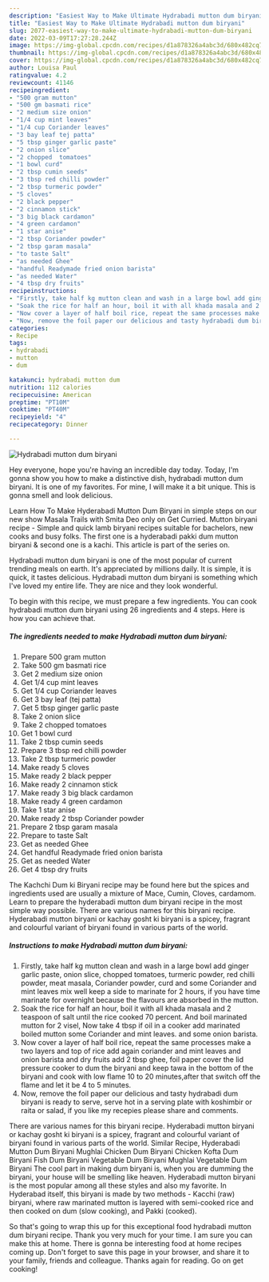 ```yaml
---
description: "Easiest Way to Make Ultimate Hydrabadi mutton dum biryani"
title: "Easiest Way to Make Ultimate Hydrabadi mutton dum biryani"
slug: 2077-easiest-way-to-make-ultimate-hydrabadi-mutton-dum-biryani
date: 2022-03-09T17:27:28.244Z
image: https://img-global.cpcdn.com/recipes/d1a878326a4abc3d/680x482cq70/hydrabadi-mutton-dum-biryani-recipe-main-photo.jpg
thumbnail: https://img-global.cpcdn.com/recipes/d1a878326a4abc3d/680x482cq70/hydrabadi-mutton-dum-biryani-recipe-main-photo.jpg
cover: https://img-global.cpcdn.com/recipes/d1a878326a4abc3d/680x482cq70/hydrabadi-mutton-dum-biryani-recipe-main-photo.jpg
author: Louisa Paul
ratingvalue: 4.2
reviewcount: 41146
recipeingredient:
- "500 gram mutton"
- "500 gm basmati rice"
- "2 medium size onion"
- "1/4 cup mint leaves"
- "1/4 cup Coriander leaves"
- "3 bay leaf tej patta"
- "5 tbsp ginger garlic paste"
- "2 onion slice"
- "2 chopped  tomatoes"
- "1 bowl curd"
- "2 tbsp cumin seeds"
- "3 tbsp red chilli powder"
- "2 tbsp turmeric powder"
- "5 cloves"
- "2 black pepper"
- "2 cinnamon stick"
- "3 big black cardamon"
- "4 green cardamon"
- "1 star anise"
- "2 tbsp Coriander powder"
- "2 tbsp garam masala"
- "to taste Salt"
- "as needed Ghee"
- "handful Readymade fried onion barista"
- "as needed Water"
- "4 tbsp dry fruits"
recipeinstructions:
- "Firstly, take half kg mutton clean and wash in a large bowl add ginger garlic paste, onion slice, chopped tomatoes, turmeric powder, red chilli powder, meat masala, Coriander powder, curd and some Coriander and mint leaves mix well keep a side to marinate for 2 hours, if you have time marinate for overnight because the flavours are absorbed in the mutton."
- "Soak the rice for half an hour, boil it with all khada masala and 2 teaspoon of salt until the rice cooked 70 percent. And boil marinated mutton for 2 visel, Now take 4 tbsp if oil in a cooker add marinated boiled mutton some Coriander and mint leaves. and some onion barista."
- "Now cover a layer of half boil rice, repeat the same processes make a two layers and top of rice add again coriander and mint leaves and onion barista and dry fruits add 2 tbsp ghee, foil paper cover the lid pressure cooker to dum the biryani and keep tawa in the bottom of the biryani and cook with low flame 10 to 20 minutes,after that switch off the flame and let it be 4 to 5 minutes."
- "Now, remove the foil paper our delicious and tasty hydrabadi dum biryani is ready to serve, serve hot in a serving plate with koshimbir or raita or salad, if you like my recepies please share and comments."
categories:
- Recipe
tags:
- hydrabadi
- mutton
- dum

katakunci: hydrabadi mutton dum 
nutrition: 112 calories
recipecuisine: American
preptime: "PT10M"
cooktime: "PT40M"
recipeyield: "4"
recipecategory: Dinner

---
```



![Hydrabadi mutton dum biryani](https://img-global.cpcdn.com/recipes/d1a878326a4abc3d/680x482cq70/hydrabadi-mutton-dum-biryani-recipe-main-photo.jpg)

Hey everyone, hope you're having an incredible day today. Today, I'm gonna show you how to make a distinctive dish, hydrabadi mutton dum biryani. It is one of my favorites. For mine, I will make it a bit unique. This is gonna smell and look delicious.

Learn How To Make Hyderabadi Mutton Dum Biryani in simple steps on our new show Masala Trails with Smita Deo only on Get Curried. Mutton biryani recipe - Simple and quick lamb biryani recipes suitable for bachelors, new cooks and busy folks. The first one is a hyderabadi pakki dum mutton biryani & second one is a kachi. This article is part of the series on.

Hydrabadi mutton dum biryani is one of the most popular of current trending meals on earth. It's appreciated by millions daily. It is simple, it is quick, it tastes delicious. Hydrabadi mutton dum biryani is something which I've loved my entire life. They are nice and they look wonderful.


To begin with this recipe, we must prepare a few ingredients. You can cook hydrabadi mutton dum biryani using 26 ingredients and 4 steps. Here is how you can achieve that.

<!--inarticleads1-->

##### The ingredients needed to make Hydrabadi mutton dum biryani:

1. Prepare 500 gram mutton
1. Take 500 gm basmati rice
1. Get 2 medium size onion
1. Get 1/4 cup mint leaves
1. Get 1/4 cup Coriander leaves
1. Get 3 bay leaf (tej patta)
1. Get 5 tbsp ginger garlic paste
1. Take 2 onion slice
1. Take 2 chopped  tomatoes
1. Get 1 bowl curd
1. Take 2 tbsp cumin seeds
1. Prepare 3 tbsp red chilli powder
1. Take 2 tbsp turmeric powder
1. Make ready 5 cloves
1. Make ready 2 black pepper
1. Make ready 2 cinnamon stick
1. Make ready 3 big black cardamon
1. Make ready 4 green cardamon
1. Take 1 star anise
1. Make ready 2 tbsp Coriander powder
1. Prepare 2 tbsp garam masala
1. Prepare to taste Salt
1. Get as needed Ghee
1. Get handful Readymade fried onion barista
1. Get as needed Water
1. Get 4 tbsp dry fruits


The Kachchi Dum ki Biryani recipe may be found here but the spices and ingredients used are usually a mixture of Mace, Cumin, Cloves, cardamom. Learn to prepare the hyderabadi mutton dum biryani recipe in the most simple way possible. There are various names for this biryani recipe. Hyderabadi mutton biryani or kachay gosht ki biryani is a spicey, fragrant and colourful variant of biryani found in various parts of the world. 

<!--inarticleads2-->

##### Instructions to make Hydrabadi mutton dum biryani:

1. Firstly, take half kg mutton clean and wash in a large bowl add ginger garlic paste, onion slice, chopped tomatoes, turmeric powder, red chilli powder, meat masala, Coriander powder, curd and some Coriander and mint leaves mix well keep a side to marinate for 2 hours, if you have time marinate for overnight because the flavours are absorbed in the mutton.
1. Soak the rice for half an hour, boil it with all khada masala and 2 teaspoon of salt until the rice cooked 70 percent. And boil marinated mutton for 2 visel, Now take 4 tbsp if oil in a cooker add marinated boiled mutton some Coriander and mint leaves. and some onion barista.
1. Now cover a layer of half boil rice, repeat the same processes make a two layers and top of rice add again coriander and mint leaves and onion barista and dry fruits add 2 tbsp ghee, foil paper cover the lid pressure cooker to dum the biryani and keep tawa in the bottom of the biryani and cook with low flame 10 to 20 minutes,after that switch off the flame and let it be 4 to 5 minutes.
1. Now, remove the foil paper our delicious and tasty hydrabadi dum biryani is ready to serve, serve hot in a serving plate with koshimbir or raita or salad, if you like my recepies please share and comments.


There are various names for this biryani recipe. Hyderabadi mutton biryani or kachay gosht ki biryani is a spicey, fragrant and colourful variant of biryani found in various parts of the world. Similar Recipe, Hyderabadi Mutton Dum Biryani Mughlai Chicken Dum Biryani Chicken Kofta Dum Biryani Fish Dum Biryani Vegetable Dum Biryani Mughlai Vegetable Dum Biryani The cool part in making dum biryani is, when you are dumming the biryani, your house will be smelling like heaven. Hyderabadi mutton biryani is the most popular among all these styles and also my favorite. In Hyderabad itself, this biryani is made by two methods - Kacchi (raw) biryani, where raw marinated mutton is layered with semi-cooked rice and then cooked on dum (slow cooking), and Pakki (cooked). 

So that's going to wrap this up for this exceptional food hydrabadi mutton dum biryani recipe. Thank you very much for your time. I am sure you can make this at home. There is gonna be interesting food at home recipes coming up. Don't forget to save this page in your browser, and share it to your family, friends and colleague. Thanks again for reading. Go on get cooking!
